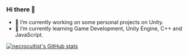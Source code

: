 ### Hi there 👋

- 🔭 I’m currently working on some personal projects on Unity.
- 🌱 I’m currently learning Game Development, Unity Engine, C++ and JavaScript.
<!--
- 👯 I’m looking to collaborate on ...
- 🤔 I’m looking for help with ...
- 💬 Ask me about ...
- 📫 How to reach me: ...
- 😄 Pronouns: ...
- ⚡ Fun fact: ...
  -->

[![necrocultist's GitHub stats](https://github-readme-stats.vercel.app/api?username=necrocultist&hide=prs,issues&count_private=true)](https://github.com/anuraghazra/github-readme-stats)
